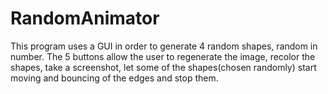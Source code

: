 # RandomAnimator
 This program uses a GUI in order to generate 4 random shapes, random in number. The 5 buttons allow the user to regenerate the image, recolor the shapes, take a screenshot, let some of the shapes(chosen randomly) start moving and bouncing of the edges and stop them. 
 
